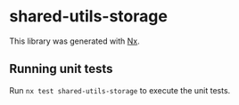 # shared-utils-storage

This library was generated with [Nx](https://nx.dev).

## Running unit tests

Run `nx test shared-utils-storage` to execute the unit tests.

